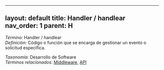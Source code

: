 
---
layout: default
title: Handler / handlear
nav_order: 1
parent: H
---

*Término:* Handler / handlear  
*Definición:* Código o función que se encarga de gestionar un evento o solicitud específica.

*Taxonomía:* Desarrollo de Software  
*Términos relacionados:* [Middleware](https://maleniski.github.io/diccionario-angl-tec-mx/docs/alfabeticamente/M/middleware/), [API](https://maleniski.github.io/diccionario-angl-tec-mx/docs/alfabeticamente/A/api/)
